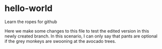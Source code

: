 # hello-world
Learn the ropes for github

Here we make some changes to this file to test the edited version in this newly created branch.  In this scenario, I can only say that pants are optional if the grey monkeys are swooning at the avocado trees.
